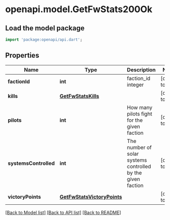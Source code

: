 # openapi.model.GetFwStats200Ok

## Load the model package
```dart
import 'package:openapi/api.dart';
```

## Properties
Name | Type | Description | Notes
------------ | ------------- | ------------- | -------------
**factionId** | **int** | faction_id integer | [default to null]
**kills** | [**GetFwStatsKills**](GetFwStatsKills.md) |  | [default to null]
**pilots** | **int** | How many pilots fight for the given faction | [default to null]
**systemsControlled** | **int** | The number of solar systems controlled by the given faction | [default to null]
**victoryPoints** | [**GetFwStatsVictoryPoints**](GetFwStatsVictoryPoints.md) |  | [default to null]

[[Back to Model list]](../README.md#documentation-for-models) [[Back to API list]](../README.md#documentation-for-api-endpoints) [[Back to README]](../README.md)


